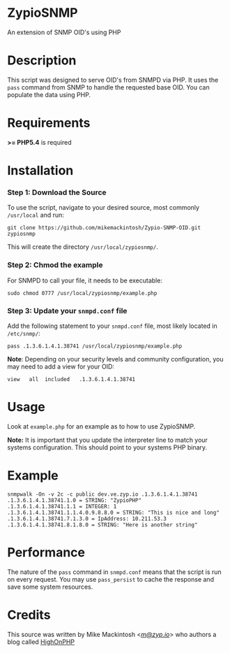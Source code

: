 
ZypioSNMP
================================================
An extension of SNMP OID's using PHP

# Description

This script was designed to serve OID's from SNMPD via PHP. It uses the `pass` command from SNMP to handle the requested base OID. You can populate the data using PHP.

# Requirements

**>= PHP5.4** is required

# Installation

### Step 1: Download the Source
To use the script, navigate to your desired source, most commonly `/usr/local` and run:

    git clone https://github.com/mikemackintosh/Zypio-SNMP-OID.git zypiosnmp

This will create the directory `/usr/local/zypiosnmp/`.

### Step 2: Chmod the example

For SNMPD to call your file, it needs to be executable:

    sudo chmod 0777 /usr/local/zypiosnmp/example.php

### Step 3: Update your `snmpd.conf` file

Add the following statement to your `snmpd.conf` file, most likely located in `/etc/snmp/`:

	pass .1.3.6.1.4.1.38741 /usr/local/zypiosnmp/example.php

**Note**: Depending on your security levels and community configuration, you may need to add a view for your OID:

	view   all  included   .1.3.6.1.4.1.38741

# Usage

Look at `example.php` for an example as to how to use ZypioSNMP.

**Note:** It is important that you update the interpreter line to match your systems configuration. This should point to your systems PHP binary.

# Example

    snmpwalk -On -v 2c -c public dev.ve.zyp.io .1.3.6.1.4.1.38741
    .1.3.6.1.4.1.38741.1.0 = STRING: "ZypioPHP"
    .1.3.6.1.4.1.38741.1.1 = INTEGER: 1
    .1.3.6.1.4.1.38741.1.1.4.0.9.8.8.0 = STRING: "This is nice and long"
    .1.3.6.1.4.1.38741.7.1.3.0 = IpAddress: 10.211.53.3
    .1.3.6.1.4.1.38741.8.1.8.0 = STRING: "Here is another string"

# Performance

The nature of the `pass` command in `snmpd.conf` means that the script is run on every request. You may use `pass_persist` to cache the response and save some system resources.   

# Credits

This source was written by Mike Mackintosh <*m@zyp.io*> who authors a blog called [HighOnPHP](http://www.highonphp.com)